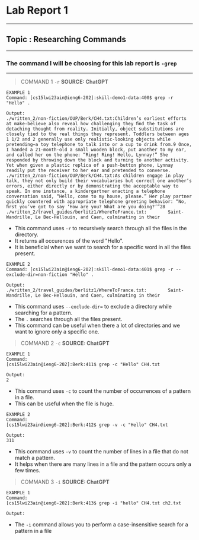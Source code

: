 # Lab Report 1
---
## Topic : Researching Commands
---
### The command I will be choosing for this lab report is `-grep`
---
> COMMAND 1 `-r`
**SOURCE: ChatGPT**
```
EXAMPLE 1 
Command: [cs15lwi23ain@ieng6-202]:skill-demo1-data:400$ grep -r "Hello" .

Output:
./written_2/non-fiction/OUP/Berk/CH4.txt:Children’s earliest efforts at make-believe also reveal how challenging they ﬁnd the task of detaching thought from reality. Initially, object substitutions are closely tied to the real things they represent. Toddlers between ages 1 1/2 and 2 generally use only realistic-looking objects while pretending—a toy telephone to talk into or a cup to drink from.9 Once, I handed a 21-month-old a small wooden block, put another to my ear, and called her on the phone: “Ring! Ring! Hello, Lynnay!” She responded by throwing down the block and turning to another activity. Yet when given a plastic replica of a push-button phone, Lynnay readily put the receiver to her ear and pretended to converse.
./written_2/non-fiction/OUP/Berk/CH4.txt:As children engage in play talk, they not only build their vocabularies but correct one another’s errors, either directly or by demonstrating the acceptable way to speak. In one instance, a kindergartner enacting a telephone conversation said, “Hello, come to my house, please.” Her play partner quickly countered with appropriate telephone greeting behavior: “No, ﬁrst you’ve got to say ‘How are you? What are you doing?’”28
./written_2/travel_guides/berlitz1/WhereToFrance.txt:        Saint-Wandrille, Le Bec-Hellouin, and Caen, culminating in their
```
- This command uses `-r` to recursively search through all the files in the directory.
- It returns all occurences of the word "Hello".
- It is beneficial when we want to search for a specific word in all the files present.

```
EXAMPLE 2
Command: [cs15lwi23ain@ieng6-202]:skill-demo1-data:401$ grep -r --exclude-dir=non-fiction "Hello" .

Output:
./written_2/travel_guides/berlitz1/WhereToFrance.txt:        Saint-Wandrille, Le Bec-Hellouin, and Caen, culminating in their
```
- This command uses `--exclude-dir=` to exclude a directory while searching for a pattern.
- The `.` searches through all the files present.
- This command can be useful when there a lot of directories and we want to ignore only a specific one.

> COMMAND 2 `-c`
**SOURCE: ChatGPT**
```
EXAMPLE 1
Command:
[cs15lwi23ain@ieng6-202]:Berk:411$ grep -c "Hello" CH4.txt

Output:
2
```
- This command uses `-c` to count the number of occurrences of a pattern in a file.
- This can be useful when the file is huge.

```
EXAMPLE 2
Command:
[cs15lwi23ain@ieng6-202]:Berk:412$ grep -v -c "Hello" CH4.txt

Output:
311
```
- This command uses `-v` to count the number of lines in a file that do not match a pattern.
- It helps when there are many lines in a file and the pattern occurs only a few times.

> COMMAND 3 `-i`
**SOURCE: ChatGPT**
```
EXAMPLE 1
Command:
[cs15lwi23ain@ieng6-202]:Berk:413$ grep -i "hello" CH4.txt ch2.txt

Output:

```
- The `-i` command allows you to perform a case-insensitive search for a pattern in a file 
